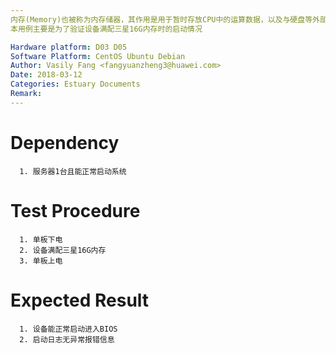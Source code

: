 ```yaml
---
内存(Memory)也被称为内存储器，其作用是用于暂时存放CPU中的运算数据，以及与硬盘等外部存储器交换的数据。
本用例主要是为了验证设备满配三星16G内存时的启动情况

Hardware platform: D03 D05  
Software Platform: CentOS Ubuntu Debian 
Author: Vasily Fang <fangyuanzheng3@huawei.com>  
Date: 2018-03-12
Categories: Estuary Documents  
Remark:
---
```


# Dependency
```
  1. 服务器1台且能正常启动系统
```

# Test Procedure
```
  1. 单板下电
  2. 设备满配三星16G内存
  3. 单板上电
```

# Expected Result
```
  1. 设备能正常启动进入BIOS
  2. 启动日志无异常报错信息
```

